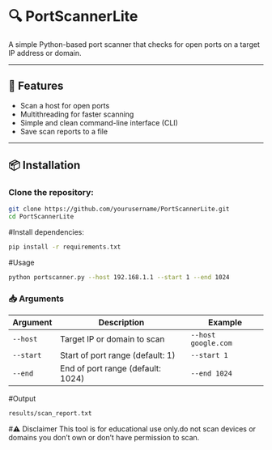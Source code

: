 # 🔍 PortScannerLite

A simple Python-based port scanner that checks for open ports on a target IP address or domain.

---

## 🚀 Features

- Scan a host for open ports
- Multithreading for faster scanning
- Simple and clean command-line interface (CLI)
- Save scan reports to a file

---

## 📦 Installation

### Clone the repository:

```bash
git clone https://github.com/yourusername/PortScannerLite.git
cd PortScannerLite

```

#Install dependencies:

```bash
pip install -r requirements.txt

```
#Usage

```bash
python portscanner.py --host 192.168.1.1 --start 1 --end 1024

```

### 📥 Arguments

| Argument  | Description                         | Example              |
|-----------|-------------------------------------|----------------------|
| `--host`  | Target IP or domain to scan         | `--host google.com`  |
| `--start` | Start of port range (default: 1)    | `--start 1`          |
| `--end`   | End of port range (default: 1024)   | `--end 1024`         |

#Output

```bash
results/scan_report.txt

```
#⚠️ Disclaimer
This tool is for educational use only.do not scan devices or domains you don’t own or don’t have permission to scan.
